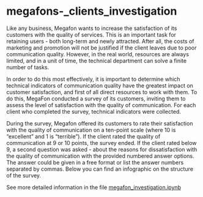 # megafons-_clients_investigation

Like any business, Megafon wants to increase the satisfaction of its customers with the quality of services. This is an important task for retaining users - both long-term and newly attracted. After all, the costs of marketing and promotion will not be justified if the client leaves due to poor communication quality. However, in the real world, resources are always limited, and in a unit of time, the technical department can solve a finite number of tasks.

In order to do this most effectively, it is important to determine which technical indicators of communication quality have the greatest impact on customer satisfaction, and first of all direct resources to work with them. To do this, MegaFon conducted a survey of its customers, inviting them to assess the level of satisfaction with the quality of communication. For each client who completed the survey, technical indicators were collected.


During the survey, Megafon offered its customers to rate their satisfaction with the quality of communication on a ten-point scale (where 10 is “excellent” and 1 is “terrible”). If the client rated the quality of communication at 9 or 10 points, the survey ended. If the client rated below 9, a second question was asked - about the reasons for dissatisfaction with the quality of communication with the provided numbered answer options. The answer could be given in a free format or list the answer numbers separated by commas. Below you can find an infographic on the structure of the survey.

See more detailed information in the file [megafon_investigation.ipynb](https://github.com/KruglikovAnton/megafons_clients_investigation/blob/main/megafon_investigation.ipynb)
